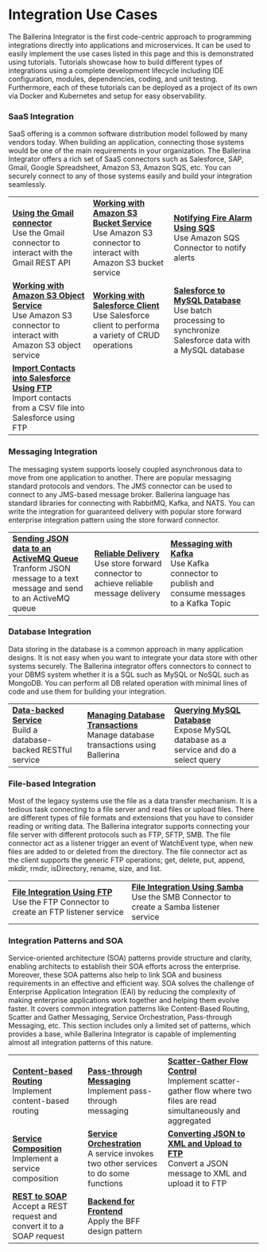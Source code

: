 # Integration Use Cases

The Ballerina Integrator is the first code-centric approach to programming integrations directly into applications and microservices. It can be used to easily implement the use cases listed in this page and this is demonstrated using tutorials. Tutorials showcase how to build different types of integrations using a complete development lifecycle including IDE configuration, modules, dependencies, coding, and unit testing. Furthermore, each of these tutorials can be deployed as a project of its own via Docker and Kubernetes and setup for easy observability.

### SaaS Integration

SaaS offering is a common software distribution model followed by many vendors today. When building an application, connecting those systems would be one of the main requirements in your organization. The Ballerina Integrator offers a rich set of SaaS connectors such as Salesforce, SAP, Gmail, Google Spreadsheet, Amazon S3, Amazon SQS, etc. You can securely connect to any of those systems easily and build your integration seamlessly.

<table>
  <tr>
    <td><b><a href="../tutorials/saas-integrations/gmail/using-the-gmail-connector/1/">Using the Gmail connector</a></b></br>
    Use the Gmail connector to interact with the Gmail REST API</td>
    <td><b><a href="../tutorials/saas-integrations/amazons3/working-with-bucket-service/1/">Working with Amazon S3 Bucket Service</a></b></br>
    Use Amazon S3 connector to interact with Amazon S3 bucket service</td>
    <td><b><a href="../tutorials/saas-integrations/amazonsqs/notifying-fire-alarm-using-sqs/1/">Notifying Fire Alarm Using SQS</a></b></br>
    Use Amazon SQS Connector to notify alerts</td>
  </tr>
  
  <tr>
    <td><b><a href="../tutorials/saas-integrations/amazons3/working-with-object-service/1/">Working with Amazon S3 Object Service</a></b></br>
    Use Amazon S3 connector to interact with Amazon S3 object service</td>
    <td><b><a href="../tutorials/saas-integrations/sfdc46/working-with-salesforce-client/1/">Working with Salesforce Client</a></b></br>
    Use Salesforce client to performa a variety of CRUD operations</td>
    <td><b><a href="../tutorials/saas-integrations/sfdc46/salesforce-to-mysql-db/1/">Salesforce to MySQL Database</a></b></br>
    Use batch processing to synchronize Salesforce data with a MySQL database</td>
  </tr>
  
  <tr>
    <td><b><a href="../tutorials/saas-integrations/sfdc46/import-contacts-into-salesforce-using-ftp/1/">Import Contacts into Salesforce Using FTP</a></b></br>
    Import contacts from a CSV file into Salesforce using FTP</td>
    <!--<td><b><a href="../tutorials/saas-integrations/gmail/working-with-googlespreadsheet-service/1/">Working with Google Spreadsheet Service</a></b></br>
    Working with Google Spreadsheet Service</td> -->
    <td></td>
    <td></td>
  </tr>
</table>

### Messaging Integration

The messaging system supports loosely coupled asynchronous data to move from one application to another. There are popular messaging standard protocols and vendors. The JMS connector can be used to connect to any JMS-based message broker. Ballerina language has standard libraries for connecting with RabbitMQ, Kafka, and NATS. You can write the integration for guaranteed delivery with popular store forward enterprise integration pattern using the store forward connector.

<table>
<tr>
    <td><b><a href="../tutorials/messaging-integrations/json-data-to-activemq-queue/1/">Sending JSON data to an ActiveMQ Queue</a></b></br>
    Tranform JSON message to a text message and send to an ActiveMQ queue</td>
    <td><b><a href="../tutorials/messaging-integrations/reliable-delivery/1/">Reliable Delivery</a></b></br>
    Use store forward connector to achieve reliable message delivery</td>
    <td><b><a href="../tutorials/messaging-integrations/messaging-with-kafka/1/">Messaging with Kafka</a></b></br>
    Use Kafka connector to publish and consume messages to a Kafka Topic
    <td></td>
</tr>
</table>

### Database Integration

Data storing in the database is a common approach in many application designs. It is not easy when you want to integrate your data store with other systems securely. The Ballerina integrator offers connectors to connect to your DBMS system whether it is a SQL such as MySQL or NoSQL such as MongoDB. You can perform all DB related operation with minimal lines of code and use them for building your integration.

<table>
  <tr>
    <td><b><a href="../tutorials/database-integrations/data-backed-service/1/">Data-backed Service</a></b></br>
    Build a database-backed RESTful service</td>
    <td><b><a href="../tutorials/database-integrations/managing-database-transactions/1/">Managing Database Transactions</a></b></br>
    Manage database transactions using Ballerina</td>
    <td><b><a href="../tutorials/database-integrations/querying-mysql-database/1/">Querying MySQL Database</a></b></br>
    Expose MySQL database as a service and do a select query</td>
  </tr>
  <!-- <tr>
    <td><b><a href="../tutorials/database-integrations/mongo-db-transactions/insert-mongodb/1/">Integration with MongoDB</a></b></br>
    Integrate with MongoDB</td>
    <td></td>
    <td></td>
  </tr> -->
</table>

### File-based Integration

Most of the legacy systems use the file as a data transfer mechanism. It is a tedious task connecting to a file server and read files or upload files. There are different types of file formats and extensions that you have to consider reading or writing data. The Ballerina integrator supports connecting your file server with different protocols such as FTP, SFTP, SMB. The file connector act as a listener trigger an event of WatchEvent type, when new files are added to or deleted from the directory. The file connector act as the client supports the generic FTP operations; get, delete, put, append, mkdir, rmdir, isDirectory, rename, size, and list.

<table>
  <tr>
    <td><b><a href="../tutorials/file-based-integrations/file-integration-using-ftp/1/">File Integration Using FTP</a></b></br>
    Use the FTP Connector to create an FTP listener service</td>
    <td><b><a href="../tutorials/file-based-integrations/file-integration-using-smb/1/">File Integration Using Samba</a></b></br>
    Use the SMB Connector to create a Samba listener service</td>
    <td></td>
  </tr>
</table>

### Integration Patterns and SOA

Service-oriented architecture (SOA) patterns provide structure and clarity, enabling architects to establish their SOA efforts across the enterprise. Moreover, these SOA patterns also help to link SOA and business requirements in an effective and efficient way. SOA solves the challenge of Enterprise Application Integration (EAI) by reducing the complexity of making enterprise applications work together and helping them evolve faster. It covers common integration patterns like Content-Based Routing, Scatter and Gather Messaging, Service Orchestration, Pass-through Messaging, etc. This section includes only a limited set of patterns, which provides a base, while Ballerina Integrator is capable of implementing almost all integration patterns of this nature.

<table>
  <tr>
    <td><b><a href="../tutorials/integration-patterns-and-soa/content-based-routing/1/">Content-based Routing</a></b></br>
    Implement content-based routing</td>
    <td><b><a href="../tutorials/integration-patterns-and-soa/pass-through-messaging/1/">Pass-through Messaging</a></b></br>
    Implement pass-through messaging</td>
    <td><b><a href="../tutorials/integration-patterns-and-soa/scatter-gather-flow/1/">Scatter-Gather Flow Control</a></b></br>
    Implement scatter-gather flow where two files are read simultaneously and aggregated</td>
  </tr>
  
  <tr>
    <td><b><a href="../tutorials/integration-patterns-and-soa/service-composition/1/">Service Composition</a></b></br>
    Implement a service composition</td>
    <td><b><a href="../tutorials/integration-patterns-and-soa/service-orchestration/1/">Service Orchestration</a></b></br>
    A service invokes two other services to do some functions</td>
    <td><b><a href="../tutorials/integration-patterns-and-soa/converting-json-to-xml-and-upload-to-ftp/1/">Converting JSON to XML and Upload to FTP</a></b></br>
    Convert a JSON message to XML and upload it to FTP</td>
  </tr>

  <tr>
    <td><b><a href="../tutorials/integration-patterns-and-soa/rest-to-soap-service/1/">REST to SOAP</a></b></br>
    Accept a REST request and convert it to a SOAP request</td>
    <td><b><a href="../tutorials/integration-patterns-and-soa/backend-for-frontend/1/">Backend for Frontend</a></b></br>
    Apply the BFF design pattern</td>
    <td></td>
  </tr>
</table>

